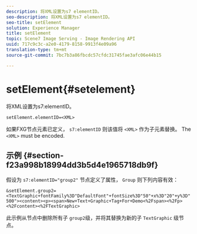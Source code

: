 ```yaml
---
description: 将XML设置为s7 elementID。
seo-description: 将XML设置为s7 elementID。
seo-title: setElement
solution: Experience Manager
title: setElement
topic: Scene7 Image Serving - Image Rendering API
uuid: 717c9c3c-a2e0-4179-8158-9913f4e09a96
translation-type: tm+mt
source-git-commit: 7bc7b3a86fbcdc57cfdc31745fae3afc06e44b15

---
```



# setElement{#setelement}

将XML设置为s7:elementID。

`setElement.elementID=<XML>`

如果FXG节点元素已定义， `s7:elementID` 则该值将 `<XML>` 作为子元素替换。 The `<XML>` must be encoded.

## 示例 {#section-f23a998b18994dd3b5d4e1965718db9f}

假设为 `s7:elementID="group2"` 节点定义了属性， `Group` 则下列内容有效：

`&setElement.group2=<TextGraphic+fontFamily%3D"DefaultFont"+fontSize%3D"50"+x%3D"20"+y%3D"500"><content><p><span>New+Text+Graphic+Tag+For+Demo<%2Fspan><%2Fp><%2Fcontent><%2FTextGraphic>`

此示例从节点中删除所有子 `group2`级，并将其替换为新的子 `TextGraphic` 级节点。
